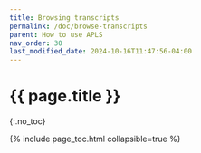 ```yaml
---
title: Browsing transcripts
permalink: /doc/browse-transcripts
parent: How to use APLS
nav_order: 30
last_modified_date: 2024-10-16T11:47:56-04:00
---
```


# {{ page.title }}
{:.no_toc}

{% include page_toc.html collapsible=true %}


